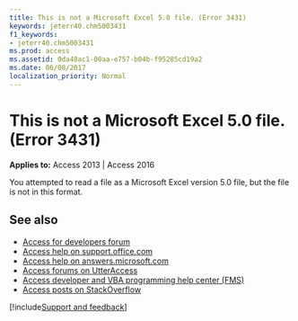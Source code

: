 ```yaml
---
title: This is not a Microsoft Excel 5.0 file. (Error 3431)
keywords: jeterr40.chm5003431
f1_keywords:
- jeterr40.chm5003431
ms.prod: access
ms.assetid: 0da48ac1-00aa-e757-b04b-f95285cd19a2
ms.date: 06/08/2017
localization_priority: Normal
---
```



# This is not a Microsoft Excel 5.0 file. (Error 3431)

  

**Applies to:** Access 2013 | Access 2016

You attempted to read a file as a Microsoft Excel version 5.0 file, but the file is not in this format.

## See also

- [Access for developers forum](https://social.msdn.microsoft.com/Forums/office/home?forum=accessdev)
- [Access help on support.office.com](https://support.office.com/search/results?query=Access)
- [Access help on answers.microsoft.com](https://answers.microsoft.com/)
- [Access forums on UtterAccess](https://www.utteraccess.com/forum/index.php?act=idx)
- [Access developer and VBA programming help center (FMS)](https://www.fmsinc.com/MicrosoftAccess/developer/)
- [Access posts on StackOverflow](https://stackoverflow.com/questions/tagged/ms-access)

[!include[Support and feedback](~/includes/feedback-boilerplate.md)]